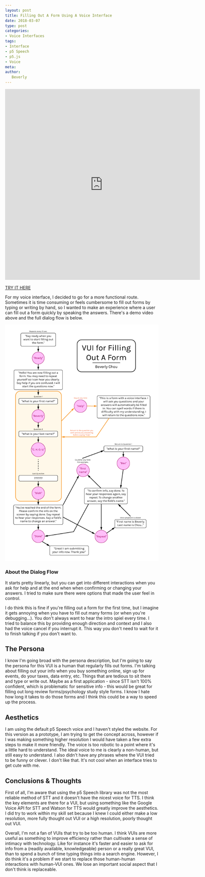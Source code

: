```yaml
---
layout: post
title: Filling Out A Form Using A Voice Interface
date: 2018-03-07
type: post
categories:
- Voice Interfaces
tags:
- Interface
- p5 Speech
- p5.js
- Voice
meta:
author:
   Beverly
---
```

<p><div class="responsive-container"><iframe src="https://player.vimeo.com/video/258949736" width="640" height="626" frameborder="0" webkitallowfullscreen mozallowfullscreen allowfullscreen></iframe>
</div></p>

[TRY IT HERE](http://itp.beverlychou.com/voice-interface-midterm/)

For my voice interface, I decided to go for a more functional route. Sometimes it is time consuming or feels cumbersome to fill out forms by typing or writing by hand, so I wanted to make an experience where a user can fill out a form quickly by speaking the answers. There's a demo video above and the full dialog flow is below.

![dialog flow](../assets/voice-interf/Midterm-Dialog-Flow.png)

<!--more-->

### About the Dialog Flow
It starts pretty linearly, but you can get into different interactions when you ask for help and at the end when when confirming or changing your answers. I tried to make sure there were options that made the user feel in control.

I do think this is fine if you're filling out a form for the first time, but I imagine it gets annoying when you have to fill out many forms (or when you're debugging...). You don't always want to hear the intro spiel every time. I tried to balance this by providing enough direction and context and I also had the voice cancel if you interrupt it. This way you don't need to wait for it to finish talking if you don't want to.

## The Persona
I know I'm going broad with the persona description, but I'm going to say the persona for this VUI is a human that regularly fills out forms. I'm talking about filling out your info when you buy something online, sign up for events, do your taxes, data entry, etc. Things that are tedious to sit there and type or write out. Maybe as a first application - since STT isn't 100% confident, which is problematic for sensitive info - this would be great for filling out long review forms/psychology study style forms. I know I hate how long it takes to do those forms and I think this could be a way to speed up the process.

## Aesthetics
I am using the default p5 Speech voice and I haven't styled the website. For this version as a prototype, I am trying to get the concept across, however if I was making something higher resolution I would have taken a few extra steps to make it more friendly. The voice is too robotic to a point where it's a little hard to understand. The ideal voice to me is clearly a non-human, but still easy to understand. I also didn't have any phrases where the VUI tried to be funny or clever. I don't like that. It's not cool when an interface tries to get cute with me.

## Conclusions & Thoughts
First of all, I'm aware that using the p5 Speech library was not the most reliable method of STT and it doesn't have the nicest voice for TTS. I think the key elements are there for a VUI, but using something like the Google Voice API for STT and Watson for TTS would greatly improve the aesthetics. I did try to work within my skill set because I knew I could either make a low resolution, more fully thought out VUI or a high resolution, poorly thought out VUI.

Overall, I'm not a fan of VUIs that try to be too human. I think VUIs are more useful as something to improve efficiency rather than cultivate a sense of intimacy with technology. Like for instance it's faster and easier to ask for info from a (readily available, knowledgeable) person or a really great VUI, than to spend a bunch of time typing things into a search engine. However, I do think it's a problem if we start to replace those human-human interactions with human-VUI ones. We lose an important social aspect that I don't think is replaceable.
